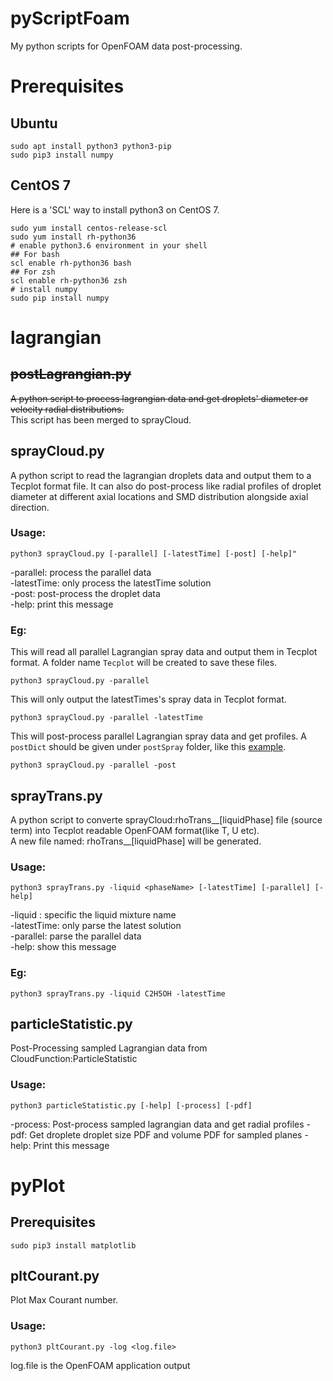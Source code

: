 pyScriptFoam
=============
My python scripts for OpenFOAM data post-processing.  

# Prerequisites
## Ubuntu
```shell
sudo apt install python3 python3-pip
sudo pip3 install numpy
```
## CentOS 7  
Here is a 'SCL' way to install python3 on CentOS 7.
```shell
sudo yum install centos-release-scl
sudo yum install rh-python36
# enable python3.6 environment in your shell
## For bash
scl enable rh-python36 bash 
## For zsh
scl enable rh-python36 zsh
# install numpy
sudo pip install numpy
```

# lagrangian  
## ~~postLagrangian.py~~
~~A python script to process lagrangian data and get droplets' diameter or velocity radial distributions.~~  
This script has been merged to sprayCloud.    
## sprayCloud.py
A python script to read the lagrangian droplets data and output them to a Tecplot format file. It can also do post-process like radial profiles of droplet diameter at different axial locations and SMD distribution alongside axial direction.  
### Usage:
```
python3 sprayCloud.py [-parallel] [-latestTime] [-post] [-help]"
```
  -parallel:    process the parallel data  
  -latestTime:  only process the latestTime solution  
  -post:        post-process the droplet data  
  -help:        print this message  
### Eg:
This will read all parallel Lagrangian spray data and output them in Tecplot format. A folder name `Tecplot` will be created to save these files.  
```
python3 sprayCloud.py -parallel
```
This will only output the latestTimes's spray data in Tecplot format.  
```
python3 sprayCloud.py -parallel -latestTime
```
This will post-process parallel Lagrangian spray data and get profiles. A `postDict` should be given under `postSpray` folder, like this [example](https://github.com/TimoLin/pyScriptFoam/blob/master/lagrangian/postSpray/postDict).  
```
python3 sprayCloud.py -parallel -post
```

## sprayTrans.py
A python script to converte sprayCloud:rhoTrans__[liquidPhase] file (source term) into Tecplot readable OpenFOAM format(like T, U etc).  
A new file named: rhoTrans__[liquidPhase] will be generated.  
### Usage:  
```
python3 sprayTrans.py -liquid <phaseName> [-latestTime] [-parallel] [-help]
```
  -liquid <phaseName>: specific the liquid mixture name  
  -latestTime: only parse the latest solution  
  -parallel:   parse the parallel data  
  -help:       show this message  

### Eg:  
```
python3 sprayTrans.py -liquid C2H5OH -latestTime
```

## particleStatistic.py
Post-Processing sampled Lagrangian data from CloudFunction:ParticleStatistic  
### Usage:
```
python3 particleStatistic.py [-help] [-process] [-pdf]
```
  -process: Post-process sampled lagrangian data and get radial profiles
  -pdf:     Get droplete droplet size PDF and volume PDF for sampled planes
  -help:    Print this message

# pyPlot
## Prerequisites  
```shell
sudo pip3 install matplotlib
```
## pltCourant.py
Plot Max Courant number.  
### Usage:
```
python3 pltCourant.py -log <log.file>
```
 log.file is the OpenFOAM application output  
